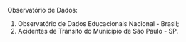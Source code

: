 Observatório de Dados:
1. Observatório de Dados Educacionais Nacional - Brasil;
2. Acidentes de Trânsito do Município de São Paulo - SP.
